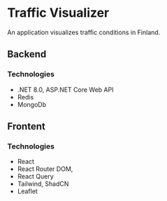 # Traffic Visualizer
An application visualizes traffic conditions in Finland.
## Backend
### Technologies
  - .NET 8.0, ASP.NET Core Web API
  - Redis
  - MongoDb
## Frontent
### Technologies
  - React
  - React Router DOM,
  - React Query
  - Tailwind, ShadCN
  - Leaflet
